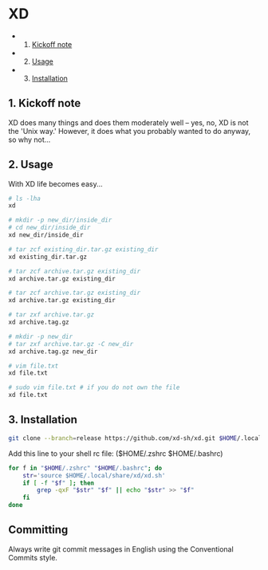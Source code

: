 # XD

<!-- vscode-markdown-toc -->
* 1. [Kickoff note](#Kickoffnote)
* 2. [Usage](#Usage)
* 3. [Installation](#Installation)

<!-- vscode-markdown-toc-config
	numbering=true
	autoSave=true
	/vscode-markdown-toc-config -->
<!-- /vscode-markdown-toc -->

##  1. <a name='Kickoffnote'></a>Kickoff note

XD does many things and does them moderately well – yes, no, XD is not the 'Unix way.' However, it does what you probably wanted to do anyway, so why not...

##  2. <a name='Usage'></a>Usage

With XD life becomes easy...

```sh
# ls -lha
xd
```

```sh
# mkdir -p new_dir/inside_dir
# cd new_dir/inside_dir
xd new_dir/inside_dir
```

```sh
# tar zcf existing_dir.tar.gz existing_dir
xd existing_dir.tar.gz
```

```sh
# tar zcf archive.tar.gz existing_dir
xd archive.tar.gz existing_dir
```

```sh
# tar zcf archive.tar.gz existing_dir
xd archive.tar.gz existing_dir
```

```sh
# tar zxf archive.tar.gz
xd archive.tag.gz
```

```sh
# mkdir -p new_dir
# tar zxf archive.tar.gz -C new_dir
xd archive.tag.gz new_dir
```

```sh
# vim file.txt
xd file.txt
```

```sh
# sudo vim file.txt # if you do not own the file
xd file.txt
```

##  3. <a name='Installation'></a>Installation

```sh
git clone --branch=release https://github.com/xd-sh/xd.git $HOME/.local/share/xd
```

Add this line to your shell rc file: ($HOME/.zshrc $HOME/.bashrc)

```sh
for f in "$HOME/.zshrc" "$HOME/.bashrc"; do
    str='source $HOME/.local/share/xd/xd.sh'
    if [ -f "$f" ]; then
        grep -qxF "$str" "$f" || echo "$str" >> "$f"
    fi
done
```

## Committing

Always write git commit messages in English using the Conventional Commits style.
